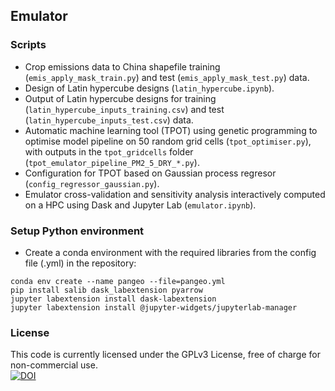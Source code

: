 ## Emulator
### Scripts
- Crop emissions data to China shapefile training (`emis_apply_mask_train.py`) and test (`emis_apply_mask_test.py`) data.  
- Design of Latin hypercube designs (`latin_hypercube.ipynb`).  
- Output of Latin hypercube designs for training (`latin_hypercube_inputs_training.csv`) and test (`latin_hypercube_inputs_test.csv`) data.  
- Automatic machine learning tool (TPOT) using genetic programming to optimise model pipeline on 50 random grid cells (`tpot_optimiser.py`), with outputs in the `tpot_gridcells` folder (`tpot_emulator_pipeline_PM2_5_DRY_*.py`).  
- Configuration for TPOT based on Gaussian process regresor (`config_regressor_gaussian.py`).  
- Emulator cross-validation and sensitivity analysis interactively computed on a HPC using Dask and Jupyter Lab (`emulator.ipynb`).  

### Setup Python environment
- Create a conda environment with the required libraries from the config file (.yml) in the repository:
```
conda env create --name pangeo --file=pangeo.yml  
pip install salib dask_labextension pyarrow  
jupyter labextension install dask-labextension  
jupyter labextension install @jupyter-widgets/jupyterlab-manager  
```

### License  
This code is currently licensed under the GPLv3 License, free of charge for non-commercial use.  
[![DOI](https://zenodo.org/badge/249476351.svg)](https://zenodo.org/badge/latestdoi/249476351)  
